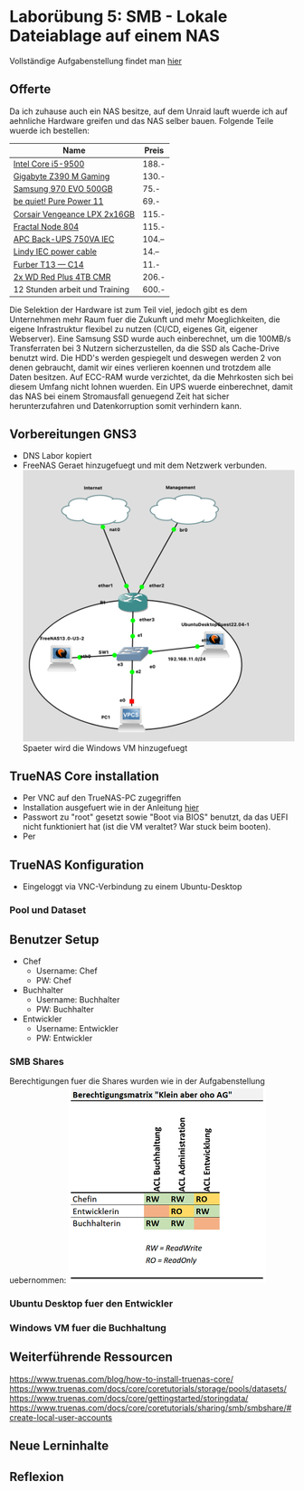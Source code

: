 # Laborübung 5: SMB - Lokale Dateiablage auf einem NAS
Vollständige Aufgabenstellung findet man [hier](https://gitlab.com/alptbz/m123/-/blob/main/07_Datei%C3%BCbertragung/02_NAS.md)

## Offerte

Da ich zuhause auch ein NAS besitze, auf dem Unraid lauft wuerde ich auf aehnliche Hardware greifen und das NAS selber bauen. Folgende Teile wuerde ich bestellen:

| Name                                                                                                                                                                | Preis |
| ------------------------------------------------------------------------------------------------------------------------------------------------------------------- | ----- |
| [Intel Core i5-9500](https://www.digitec.ch/en/s1/product/intel-core-i5-9500-lga-1151-3-ghz-6-core-processors-11131511?supplier=406802)                             | 188.- |
| [Gigabyte Z390 M Gaming](https://www.digitec.ch/en/s1/product/gigabyte-z390-m-gaming-lga-1151-intel-z390-matx-motherboards-9871234?supplier=406802)                 | 130.- | kv |
| [Samsung 970 EVO 500GB](https://www.digitec.ch/en/s1/product/samsung-970-evo-500-gb-m2-2280-ssd-8351214?supplier=406802)                                            | 75.-  |
| [be quiet! Pure Power 11](https://www.digitec.ch/en/s1/product/be-quiet-pure-power-11-500-w-power-supply-pc-10034250?supplier=406802)                               | 69.-  |
| [Corsair Vengeance LPX 2x16GB](https://www.digitec.ch/en/s1/product/corsair-vengeance-lpx-2-x-16gb-3200-mhz-ddr4-ram-dimm-ram-5834370?supplier=406802)              | 115.- |
| [Fractal Node 804](https://www.digitec.ch/en/s1/product/fractal-node-804-mini-itx-matx-pc-case-2577009?supplier=406802)                                             | 115.- |
| [APC Back-UPS 750VA IEC](https://www.digitec.ch/en/s1/product/apc-back-ups-750va-iec-750-va-410-w-line-interactive-protection-class-5-ups-14044689?supplier=406802) | 104.– |
| [Lindy IEC power cable](https://www.digitec.ch/en/s1/product/lindy-iec-power-cable-2-m-power-cables-13911995?supplier=406802)                                       | 14.–  |
| [Furber T13 — C14](https://www.digitec.ch/en/s1/product/furber-t13-c14-030-m-power-cables-21562447?supplier=406802)                                                 | 11.-  |
| [2x WD Red Plus 4TB CMR](https://www.digitec.ch/en/s1/product/wd-red-plus-4-tb-35-cmr-hard-drives-14726161)                                                         | 206.- |
| 12 Stunden arbeit und Training                                                                                                                                      | 600.- |

Die Selektion der Hardware ist zum Teil viel, jedoch gibt es dem Unternehmen mehr Raum fuer die Zukunft und mehr Moeglichkeiten, die eigene Infrastruktur flexibel zu nutzen (CI/CD, eigenes Git, eigener Webserver). Eine Samsung SSD wurde auch einberechnet, um die 100MB/s Transferraten bei 3 Nutzern sicherzustellen, da die SSD als Cache-Drive benutzt wird. Die HDD's werden gespiegelt und deswegen werden 2 von denen gebraucht, damit wir eines verlieren koennen und trotzdem alle Daten besitzen. Auf ECC-RAM wurde verzichtet, da die Mehrkosten sich bei diesem Umfang nicht lohnen wuerden. Ein UPS wuerde einberechnet, damit das NAS bei einem Stromausfall genuegend Zeit hat sicher herunterzufahren und Datenkorruption somit verhindern kann.


## Vorbereitungen GNS3

- DNS Labor kopiert
- FreeNAS Geraet hinzugefuegt und mit dem Netzwerk verbunden.
  ![GNS3 Setup](images/gns3%20setup.png)
  Spaeter wird die Windows VM hinzugefuegt
## TrueNAS Core installation
- Per VNC auf den TrueNAS-PC  zugegriffen
- Installation ausgefuert wie in der Anleitung [hier](https://www.truenas.com/blog/how-to-install-truenas-core/
)
- Passwort zu "root" gesetzt sowie "Boot via BIOS" benutzt, da das UEFI nicht funktioniert hat (ist die VM veraltet? War stuck beim booten).
- Per

## TrueNAS Konfiguration
- Eingeloggt via VNC-Verbindung zu einem Ubuntu-Desktop
### Pool und Dataset

## Benutzer Setup
- Chef
  - Username: Chef
  - PW: Chef
- Buchhalter
  - Username: Buchhalter
  - PW: Buchhalter
- Entwickler
  - Username: Entwickler
  - PW: Entwickler


### SMB Shares
Berechtigungen fuer die Shares wurden wie in der Aufgabenstellung uebernommen:
![Berechtigungen](images/Berechtigungsmatrix.png)



### Ubuntu Desktop fuer den Entwickler
### Windows VM fuer die Buchhaltung

## Weiterführende Ressourcen 
https://www.truenas.com/blog/how-to-install-truenas-core/
https://www.truenas.com/docs/core/coretutorials/storage/pools/datasets/
https://www.truenas.com/docs/core/gettingstarted/storingdata/
https://www.truenas.com/docs/core/coretutorials/sharing/smb/smbshare/#create-local-user-accounts
## Neue Lerninhalte


## Reflexion
